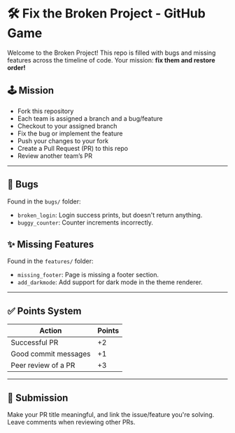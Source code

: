 # 🛠️ Fix the Broken Project - GitHub Game

Welcome to the Broken Project! This repo is filled with bugs and missing features across the timeline of code. Your mission: **fix them and restore order!**

## 🕹️ Mission

- Fork this repository
- Each team is assigned a branch and a bug/feature
- Checkout to your assigned branch
- Fix the bug or implement the feature
- Push your changes to your fork
- Create a Pull Request (PR) to this repo
- Review another team’s PR

---

## 🐛 Bugs

Found in the `bugs/` folder:
- `broken_login`: Login success prints, but doesn't return anything.
- `buggy_counter`: Counter increments incorrectly.

## ✨ Missing Features

Found in the `features/` folder:
- `missing_footer`: Page is missing a footer section.
- `add_darkmode`: Add support for dark mode in the theme renderer.

---

## ✅ Points System

| Action                | Points |
|-----------------------|--------|
| Successful PR         | +2     |
| Good commit messages  | +1     |
| Peer review of a PR   | +3     |

---

## 🎯 Submission

Make your PR title meaningful, and link the issue/feature you're solving. Leave comments when reviewing other PRs.
